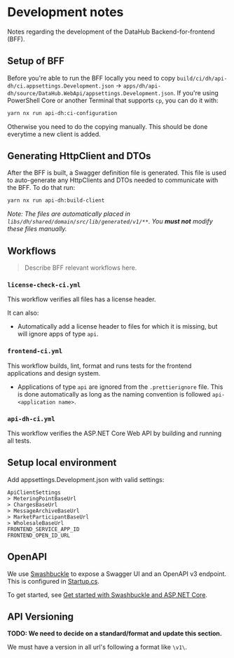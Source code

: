# Development notes

Notes regarding the development of the DataHub Backend-for-frontend (BFF).

## Setup of BFF

Before you're able to run the BFF locally you need to copy
`build/ci/dh/api-dh/ci.appsettings.Development.json` ->
`apps/dh/api-dh/source/DataHub.WebApi/appsettings.Development.json`.
If you're using PowerShell Core or another Terminal that supports `cp`,
you can do it with:

```sh
yarn nx run api-dh:ci-configuration
```

Otherwise you need to do the copying manually. This should be done everytime a
new client is added.

## Generating HttpClient and DTOs

After the BFF is built, a Swagger definition file is generated. This file is
used to auto-generate any HttpClients and DTOs needed to communicate with the
BFF. To do that run:

```sh
yarn nx run api-dh:build-client
```

*Note: The files are automatically placed in
`libs/dh/shared/domain/src/lib/generated/v1/**`. You **must not** modify these
files manually.*

## Workflows

> Describe BFF relevant workflows here.

### `license-check-ci.yml`

This workflow verifies all files has a license header.

It can also:

- Automatically add a license header to files for which it is missing, but will ignore apps of type `api`.

### `frontend-ci.yml`

This workflow builds, lint, format and runs tests for the frontend applications and design system.

- Applications of type `api` are ignored from the `.prettierignore` file. This is done automatically as long as the naming convention is followed `api-<application name>`.

### `api-dh-ci.yml`

This workflow verifies the ASP.NET Core Web API by building and running all tests.

## Setup local environment

Add appsettings.Development.json with valid settings:

`ApiClientSettings`  
`> MeteringPointBaseUrl`  
`> ChargesBaseUrl`  
`> MessageArchiveBaseUrl`  
`> MarketParticipantBaseUrl`  
`> WholesaleBaseUrl`  
`FRONTEND_SERVICE_APP_ID`  
`FRONTEND_OPEN_ID_URL`

## OpenAPI

We use [Swashbuckle](https://github.com/domaindrivendev/Swashbuckle.AspNetCore) to expose a Swagger UI and an OpenAPI v3 endpoint. This is configured in [Startup.cs](../source/DataHub.WebApi/Startup.cs).

To get started, see [Get started with Swashbuckle and ASP.NET Core](https://docs.microsoft.com/en-us/aspnet/core/tutorials/getting-started-with-swashbuckle?view=aspnetcore-5.0&tabs=visual-studio).

## API Versioning

**TODO: We need to decide on a standard/format and update this section.**

We must have a version in all url's following a format like `\v1\`.
